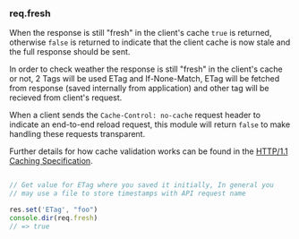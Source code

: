 <h3 id='req.fresh'>req.fresh</h3>

When the response is still "fresh" in the client's cache `true` is returned, otherwise `false` is returned to indicate that the client cache is now stale and the full response should be sent.

In order to check weather the response is still "fresh" in the client's cache or not, 2 Tags will be used ETag and If-None-Match, ETag will be fetched from response (saved internally from application) and other tag will be recieved from client's request.

When a client sends the `Cache-Control: no-cache` request header to indicate an end-to-end reload request, this module will return `false` to make handling these requests transparent.

Further details for how cache validation works can be found in the
[HTTP/1.1 Caching Specification](https://tools.ietf.org/html/rfc7234).

```js

// Get value for ETag where you saved it initially, In general you 
// may use a file to store timestamps with API request name

res.set('ETag', "foo")
console.dir(req.fresh)
// => true
```
